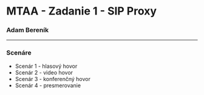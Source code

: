 # MTAA - Zadanie 1 - SIP Proxy

### Adam Bereník

---

### Scenáre

* Scenár 1 - hlasový hovor
* Scenár 2 - video hovor
* Scenár 3 - konferenčný hovor
* Scenár 4 - presmerovanie